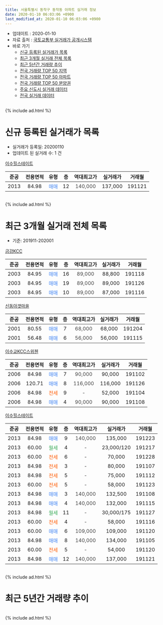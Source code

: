 ```yaml
---
title: 서울특별시 동작구 동작동 아파트 실거래 정보
date: 2020-01-10 06:03:06 +0900
last_modified_at: 2020-01-10 06:03:06 +0900
---
```


* 업데이트 : 2020-01-10
* 자료 출처 : [국토교통부 실거래가 공개시스템](http://rt.molit.go.kr)
* 바로 가기
    * [신규 등록된 실거래가 목록](#신규-등록된-실거래가-목록)
    * [최근 3개월 실거래 전체 목록](#최근-3개월-실거래-전체-목록)
    * [최근 5년간 거래량 추이](#최근-5년간-거래량-추이)
    * [전국 거래량 TOP 50 지역](https://inasie.github.io/apt-trade-info/최근-3개월-전국에서-가장-거래가-많이-발생한-지역)
    * [전국 거래량 TOP 50 아파트](https://inasie.github.io/apt-trade-info/최근-3개월-전국에서-가장-거래가-많이-발생한-아파트)
    * [전국 거래량 TOP 50 분양권](https://inasie.github.io/apt-trade-info/최근-3개월-전국에서-가장-거래가-많이-발생한-분양권)
    * [주요 신도시 실거래 데이터](https://inasie.github.io/apt-trade-info/주요-신도시)
    * [전국 실거래 데이터](https://inasie.github.io/apt-trade-info/전국)
<br>
{% include ad.html %}
<br>

# 신규 등록된 실거래가 목록
* 실거래가 등록일: 20200110
* 업데이트 된 실거래 수: 1 건


[이수힐스테이트](https://search.naver.com/search.naver?query=%EC%84%9C%EC%9A%B8%ED%8A%B9%EB%B3%84%EC%8B%9C+%EB%8F%99%EC%9E%91%EA%B5%AC+%EB%8F%99%EC%9E%91%EB%8F%99+%EC%9D%B4%EC%88%98%ED%9E%90%EC%8A%A4%ED%85%8C%EC%9D%B4%ED%8A%B8)

|준공|전용면적|유형|층|역대최고가|실거래가|거래월|
|:---:|:---:|:---:|:---:|:---:|:---:|:---:|
|2013|84.98|<span style="color:#4285f3">매매</span>|12|<span style="color:#444444">140,000</span>|137,000|191121|


<br>
{% include ad.html %}
<br>

# 최근 3개월 실거래 전체 목록
* 기준: 201911-202001


[금강KCC](https://search.naver.com/search.naver?query=%EC%84%9C%EC%9A%B8%ED%8A%B9%EB%B3%84%EC%8B%9C+%EB%8F%99%EC%9E%91%EA%B5%AC+%EB%8F%99%EC%9E%91%EB%8F%99+%EA%B8%88%EA%B0%95KCC)

|준공|전용면적|유형|층|역대최고가|실거래가|거래월|
|:---:|:---:|:---:|:---:|:---:|:---:|:---:|
|2003|84.95|<span style="color:#4285f3">매매</span>|16|<span style="color:#444444">89,000</span>|88,800|191118|
|2003|84.95|<span style="color:#4285f3">매매</span>|19|<span style="color:#444444">89,000</span>|89,000|191126|
|2003|84.95|<span style="color:#4285f3">매매</span>|10|<span style="color:#444444">89,000</span>|87,000|191116|

[신동아갯마을](https://search.naver.com/search.naver?query=%EC%84%9C%EC%9A%B8%ED%8A%B9%EB%B3%84%EC%8B%9C+%EB%8F%99%EC%9E%91%EA%B5%AC+%EB%8F%99%EC%9E%91%EB%8F%99+%EC%8B%A0%EB%8F%99%EC%95%84%EA%B0%AF%EB%A7%88%EC%9D%84)

|준공|전용면적|유형|층|역대최고가|실거래가|거래월|
|:---:|:---:|:---:|:---:|:---:|:---:|:---:|
|2001|80.55|<span style="color:#4285f3">매매</span>|7|<span style="color:#444444">68,000</span>|68,000|191204|
|2001|56.48|<span style="color:#4285f3">매매</span>|6|<span style="color:#444444">56,000</span>|56,000|191115|

[이수교KCC스위첸](https://search.naver.com/search.naver?query=%EC%84%9C%EC%9A%B8%ED%8A%B9%EB%B3%84%EC%8B%9C+%EB%8F%99%EC%9E%91%EA%B5%AC+%EB%8F%99%EC%9E%91%EB%8F%99+%EC%9D%B4%EC%88%98%EA%B5%90KCC%EC%8A%A4%EC%9C%84%EC%B2%B8)

|준공|전용면적|유형|층|역대최고가|실거래가|거래월|
|:---:|:---:|:---:|:---:|:---:|:---:|:---:|
|2006|84.98|<span style="color:#4285f3">매매</span>|7|<span style="color:#444444">90,000</span>|90,000|191102|
|2006|120.71|<span style="color:#4285f3">매매</span>|8|<span style="color:#444444">116,000</span>|116,000|191126|
|2006|84.98|<span style="color:#ff5a00">전세</span>|9|<span style="color:#444444">-</span>|52,000|191104|
|2006|84.98|<span style="color:#4285f3">매매</span>|4|<span style="color:#444444">90,000</span>|90,000|191108|

[이수힐스테이트](https://search.naver.com/search.naver?query=%EC%84%9C%EC%9A%B8%ED%8A%B9%EB%B3%84%EC%8B%9C+%EB%8F%99%EC%9E%91%EA%B5%AC+%EB%8F%99%EC%9E%91%EB%8F%99+%EC%9D%B4%EC%88%98%ED%9E%90%EC%8A%A4%ED%85%8C%EC%9D%B4%ED%8A%B8)

|준공|전용면적|유형|층|역대최고가|실거래가|거래월|
|:---:|:---:|:---:|:---:|:---:|:---:|:---:|
|2013|84.98|<span style="color:#4285f3">매매</span>|9|<span style="color:#444444">140,000</span>|135,000|191223|
|2013|60.00|<span style="color:#34a853">월세</span>|4|<span style="color:#444444">-</span>|23,000/120|191217|
|2013|60.00|<span style="color:#ff5a00">전세</span>|6|<span style="color:#444444">-</span>|70,000|191228|
|2013|84.98|<span style="color:#ff5a00">전세</span>|3|<span style="color:#444444">-</span>|80,000|191107|
|2013|84.98|<span style="color:#ff5a00">전세</span>|5|<span style="color:#444444">-</span>|75,000|191112|
|2013|60.00|<span style="color:#ff5a00">전세</span>|5|<span style="color:#444444">-</span>|58,000|191123|
|2013|84.98|<span style="color:#4285f3">매매</span>|3|<span style="color:#444444">140,000</span>|132,500|191108|
|2013|84.98|<span style="color:#4285f3">매매</span>|4|<span style="color:#444444">140,000</span>|132,000|191115|
|2013|84.98|<span style="color:#34a853">월세</span>|11|<span style="color:#444444">-</span>|30,000/175|191127|
|2013|60.00|<span style="color:#ff5a00">전세</span>|4|<span style="color:#444444">-</span>|58,000|191116|
|2013|60.00|<span style="color:#4285f3">매매</span>|6|<span style="color:#444444">109,000</span>|109,000|191120|
|2013|84.98|<span style="color:#4285f3">매매</span>|8|<span style="color:#444444">140,000</span>|134,000|191105|
|2013|60.00|<span style="color:#ff5a00">전세</span>|5|<span style="color:#444444">-</span>|54,000|191120|
|2013|84.98|<span style="color:#4285f3">매매</span>|12|<span style="color:#444444">140,000</span>|137,000|191121|


<br>
{% include ad.html %}
<br>

# 최근 5년간 거래량 추이


<div style="width:100%;">
    <canvas id="deal_progress" height="200"></canvas>
</div>

<script>
new Chart(document.getElementById("deal_progress"), {
    type: 'line',
    data: {
        labels: ['201501','201502','201503','201504','201505','201506','201507','201508','201509','201510','201511','201512','201601','201602','201603','201604','201605','201606','201607','201608','201609','201610','201611','201612','201701','201702','201703','201704','201705','201706','201707','201708','201709','201710','201711','201712','201801','201802','201803','201804','201805','201806','201807','201808','201809','201810','201811','201812','201901','201902','201903','201904','201905','201906','201907','201908','201909','201910','201911','201912','202001'],
        datasets: [{
            label: '매매',
            pointRadius: 1,
            data: [22, 18, 11, 15, 10, 12, 7, 7, 6, 12, 5, 5, 6, 2, 6, 11, 9, 17, 19, 7, 11, 18, 11, 6, 8, 5, 10, 10, 18, 15, 22, 6, 12, 10, 10, 9, 12, 4, 8, 3, 1, 5, 7, 11, 2, 4, 0, 1, 2, 2, 0, 1, 3, 16, 13, 8, 5, 10, 12, 2, 0],
            borderColor: "rgba(255, 201, 14, 1)",
            backgroundColor: "rgba(255, 201, 14, 0.5)",
            fill: false,
            lineTension: 0
        },{
            label: '전월세',
            pointRadius: 1,
            data: [29, 33, 39, 17, 12, 8, 6, 4, 9, 4, 7, 6, 6, 5, 7, 8, 4, 4, 7, 12, 11, 9, 13, 10, 13, 17, 22, 18, 6, 18, 9, 5, 1, 5, 7, 13, 14, 12, 12, 10, 5, 8, 11, 8, 6, 7, 8, 6, 7, 13, 14, 9, 6, 10, 8, 2, 6, 8, 7, 2, 0],
            borderColor: "rgba(0, 141, 185, 1)",
            backgroundColor: "rgba(0, 141, 185, 0.5)",
            fill: false,
            lineTension: 0
        }
        ]
    },
    options: {
        responsive: true,
        title: {
            display: false
        },
        tooltips: {
            mode: 'index',
            intersect: false
        },
        hover: {
            mode: 'nearest',
            intersect: true
        },
        scales: {
            xAxes: [{
                display: true,
                scaleLabel: {
                    display: true,
                    labelString: '년/월'
                }
            }],
            yAxes: [{
                display: true,
                ticks: {
                    suggestedMin: 0,
                },
                scaleLabel: {
                    display: true,
                    labelString: '실거래 수'
                }
            }]
        }
    }
});

</script>


<br>
{% include ad.html %}
<br>

